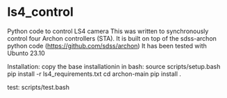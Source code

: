# ls4_control
Python code to control LS4 camera
This was written to synchronously control four Archon controllers (STA).
It is built on top of the sdss-archon python code
(https://github.com/sdss/archon)
It has been tested with Ubunto 23.10


Installation:
copy the base installationin
in bash:
  source scripts/setup.bash
  pip install -r ls4_requirements.txt
  cd archon-main
  pip install .

test:
  scripts/test.bash


  
  
